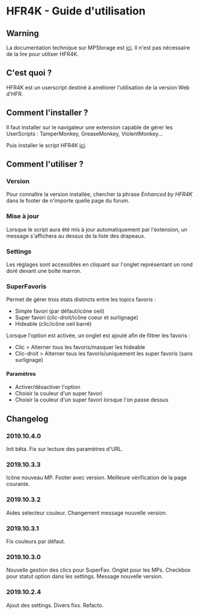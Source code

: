 # HFR4K - Guide d'utilisation

## Warning

La documentation technique sur MPStorage est [ici](./mpstorage). Il n'est pas nécessaire de la lire pour utiliser HFR4K.

## C'est quoi ?

HFR4K est un userscript destiné à améliorer l'utilisation de la version Web d'HFR.

## Comment l'installer ?

Il faut installer sur le navigateur une extension capable de gérer les UserScripts : TamperMonkey, GreaseMonkey, ViolentMonkey...

Puis installer le script HFR4K [ici](https://github.com/Wiripse/HFRGMTools/raw/master/SuperFavs.user.js).

## Comment l'utiliser ?

### Version

Pour connaître la version installée, chercher la phrase _Enhanced by HFR4K_ dans le footer de n'importe quelle page du forum.

### Mise à jour

Lorsque le script aura été mis à jour automatiquement par l'extension, un message s'affichera au dessus de la liste des drapeaux.

### Settings

Les réglages sont accessibles en cliquant sur l'onglet représentant un rond doré devant une boîte marron.

### SuperFavoris

Permet de gérer trois états distincts entre les topics favoris :

* Simple favori (par défaut/icône oeil)
* Super favori (clic-droit/icône coeur et surlignage)
* Hideable (clic/icône oeil barré)

Lorsque l'option est activée, un onglet est ajouté afin de filtrer les favoris :

* Clic > Alterner tous les favoris/masquer les hideable
* Clic-droit > Alterner tous les favoris/uniquement les super favoris (sans surlignage)

#### Paramètres

* Activer/désactiver l'option
* Choisir la couleur d'un super favori
* Choisir la couleur d'un super favori lorsque l'on passe dessus

## Changelog

### 2019.10.4.0

Init bêta. Fix sur lecture des paramètres d'URL.

### 2019.10.3.3

Icône nouveau MP. Footer avec version. Meilleure vérification de la page courante.

### 2019.10.3.2

Aides selecteur couleur. Changement message nouvelle version.

### 2019.10.3.1

Fix couleurs par défaut.

### 2019.10.3.0

Nouvelle gestion des clics pour SuperFav. Onglet pour les MPs. Checkbox pour statut option dans les settings. Message nouvelle version.

### 2019.10.2.4

Ajout des settings. Divers fixs. Refacto.